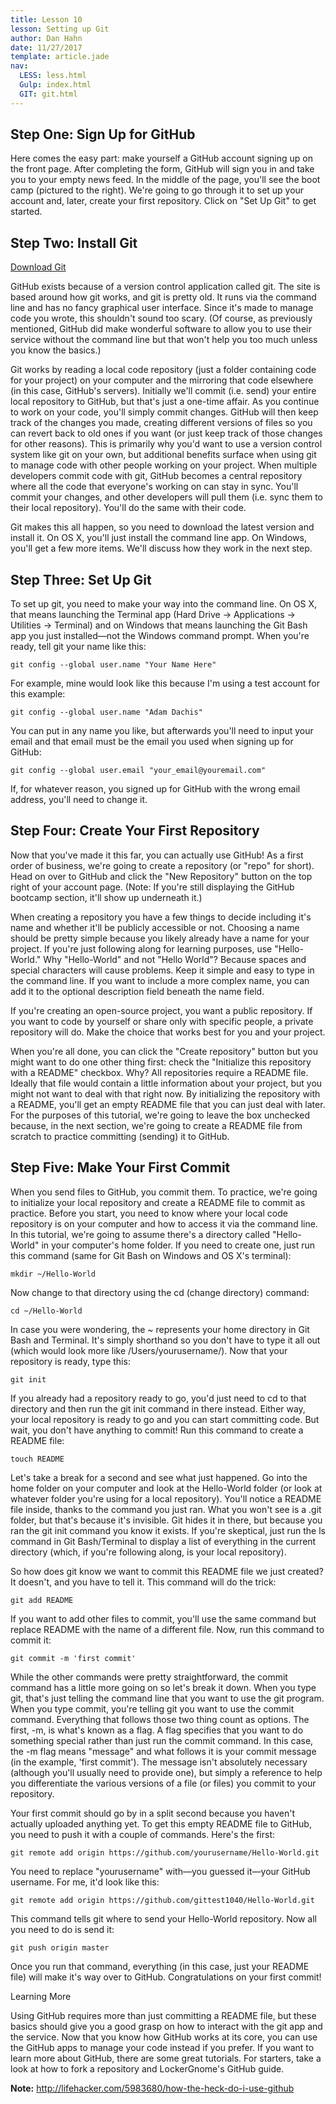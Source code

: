 ```yaml
---
title: Lesson 10
lesson: Setting up Git
author: Dan Hahn
date: 11/27/2017
template: article.jade
nav:
  LESS: less.html
  Gulp: index.html
  GIT: git.html
---
```


## Step One: Sign Up for GitHub

Here comes the easy part: make yourself a GitHub account signing up on the front page. After completing the form, GitHub will sign you in and take you to your empty news feed. In the middle of the page, you'll see the boot camp (pictured to the right). We're going to go through it to set up your account and, later, create your first repository. Click on "Set Up Git" to get started.

## Step Two: Install Git

<a href="http://git-scm.com/downloads" class="btn">Download Git</a>

GitHub exists because of a version control application called git. The site is based around how git works, and git is pretty old. It runs via the command line and has no fancy graphical user interface. Since it's made to manage code you wrote, this shouldn't sound too scary. (Of course, as previously mentioned, GitHub did make wonderful software to allow you to use their service without the command line but that won't help you too much unless you know the basics.)

Git works by reading a local code repository (just a folder containing code for your project) on your computer and the mirroring that code elsewhere (in this case, GitHub's servers). Initially we'll commit (i.e. send) your entire local repository to GitHub, but that's just a one-time affair. As you continue to work on your code, you'll simply commit changes. GitHub will then keep track of the changes you made, creating different versions of files so you can revert back to old ones if you want (or just keep track of those changes for other reasons). This is primarily why you'd want to use a version control system like git on your own, but additional benefits surface when using git to manage code with other people working on your project. When multiple developers commit code with git, GitHub becomes a central repository where all the code that everyone's working on can stay in sync. You'll commit your changes, and other developers will pull them (i.e. sync them to their local repository). You'll do the same with their code.

Git makes this all happen, so you need to download the latest version and install it. On OS X, you'll just install the command line app. On Windows, you'll get a few more items. We'll discuss how they work in the next step.

## Step Three: Set Up Git

To set up git, you need to make your way into the command line. On OS X, that means launching the Terminal app (Hard Drive -> Applications -> Utilities -> Terminal) and on Windows that means launching the Git Bash app you just installed—not the Windows command prompt. When you're ready, tell git your name like this:

	git config --global user.name "Your Name Here"

For example, mine would look like this because I'm using a test account for this example:

	git config --global user.name "Adam Dachis"

You can put in any name you like, but afterwards you'll need to input your email and that email must be the email you used when signing up for GitHub:

	git config --global user.email "your_email@youremail.com"

If, for whatever reason, you signed up for GitHub with the wrong email address, you'll need to change it.

## Step Four: Create Your First Repository

Now that you've made it this far, you can actually use GitHub! As a first order of business, we're going to create a repository (or "repo" for short). Head on over to GitHub and click the "New Repository" button on the top right of your account page. (Note: If you're still displaying the GitHub bootcamp section, it'll show up underneath it.)

When creating a repository you have a few things to decide including it's name and whether it'll be publicly accessible or not. Choosing a name should be pretty simple because you likely already have a name for your project. If you're just following along for learning purposes, use "Hello-World." Why "Hello-World" and not "Hello World"? Because spaces and special characters will cause problems. Keep it simple and easy to type in the command line. If you want to include a more complex name, you can add it to the optional description field beneath the name field.

If you're creating an open-source project, you want a public repository. If you want to code by yourself or share only with specific people, a private repository will do. Make the choice that works best for you and your project.

When you're all done, you can click the "Create repository" button but you might want to do one other thing first: check the "Initialize this repository with a README" checkbox. Why? All repositories require a README file. Ideally that file would contain a little information about your project, but you might not want to deal with that right now. By initializing the repository with a README, you'll get an empty README file that you can just deal with later. For the purposes of this tutorial, we're going to leave the box unchecked because, in the next section, we're going to create a README file from scratch to practice committing (sending) it to GitHub.

## Step Five: Make Your First Commit


When you send files to GitHub, you commit them. To practice, we're going to initialize your local repository and create a README file to commit as practice. Before you start, you need to know where your local code repository is on your computer and how to access it via the command line. In this tutorial, we're going to assume there's a directory called "Hello-World" in your computer's home folder. If you need to create one, just run this command (same for Git Bash on Windows and OS X's terminal):

	mkdir ~/Hello-World

Now change to that directory using the cd (change directory) command:

	cd ~/Hello-World

In case you were wondering, the ~ represents your home directory in Git Bash and Terminal. It's simply shorthand so you don't have to type it all out (which would look more like /Users/yourusername/). Now that your repository is ready, type this:

	git init

If you already had a repository ready to go, you'd just need to cd to that directory and then run the git init command in there instead. Either way, your local repository is ready to go and you can start committing code. But wait, you don't have anything to commit! Run this command to create a README file:

	touch README

Let's take a break for a second and see what just happened. Go into the home folder on your computer and look at the Hello-World folder (or look at whatever folder you're using for a local repository). You'll notice a README file inside, thanks to the command you just ran. What you won't see is a .git folder, but that's because it's invisible. Git hides it in there, but because you ran the git init command you know it exists. If you're skeptical, just run the ls command in Git Bash/Terminal to display a list of everything in the current directory (which, if you're following along, is your local repository).

So how does git know we want to commit this README file we just created? It doesn't, and you have to tell it. This command will do the trick:

	git add README

If you want to add other files to commit, you'll use the same command but replace README with the name of a different file. Now, run this command to commit it:

	git commit -m 'first commit'

While the other commands were pretty straightforward, the commit command has a little more going on so let's break it down. When you type git, that's just telling the command line that you want to use the git program. When you type commit, you're telling git you want to use the commit command. Everything that follows those two thing count as options. The first, -m, is what's known as a flag. A flag specifies that you want to do something special rather than just run the commit command. In this case, the -m flag means "message" and what follows it is your commit message (in the example, 'first commit'). The message isn't absolutely necessary (although you'll usually need to provide one), but simply a reference to help you differentiate the various versions of a file (or files) you commit to your repository.

Your first commit should go by in a split second because you haven't actually uploaded anything yet. To get this empty README file to GitHub, you need to push it with a couple of commands. Here's the first:

	git remote add origin https://github.com/yourusername/Hello-World.git

You need to replace "yourusername" with—you guessed it—your GitHub username. For me, it'd look like this:

	git remote add origin https://github.com/gittest1040/Hello-World.git

This command tells git where to send your Hello-World repository. Now all you need to do is send it:

	git push origin master

Once you run that command, everything (in this case, just your README file) will make it's way over to GitHub. Congratulations on your first commit!

Learning More

Using GitHub requires more than just committing a README file, but these basics should give you a good grasp on how to interact with the git app and the service. Now that you know how GitHub works at its core, you can use the GitHub apps to manage your code instead if you prefer. If you want to learn more about GitHub, there are some great tutorials. For starters, take a look at how to fork a repository and LockerGnome's GitHub guide.

**Note:** http://lifehacker.com/5983680/how-the-heck-do-i-use-github
